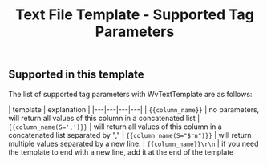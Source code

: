 ﻿---
order: 3
title: Text File Template - Supported Tag Parameters
menu: Tag Parameters
toc: false
--- 
## Supported in this template
The list of supported tag parameters with WvTextTemplate are as follows:

| template | explanation |
|---|---|---|---|
| `{{column_name}}` | no parameters, will return all values of this column in a concatenated list
| `{{column_name(S=',')}}` | will return all values of this column in a concatenated list separated by ","
| `{{column_name(S="$rn")}}` | will return multiple values separated by a new line.
| `{{column_name}}\r\n` | if you need the template to end with a new line, add it at the end of the template
